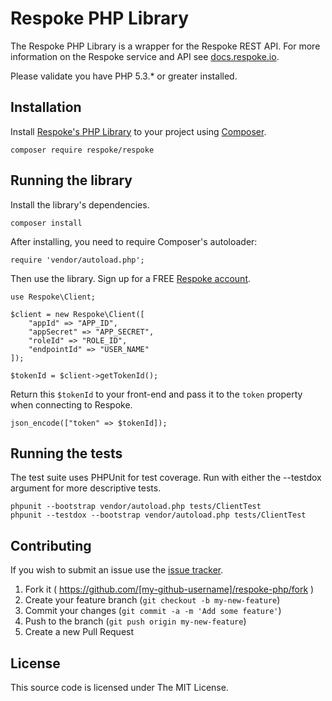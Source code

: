 # Respoke PHP Library

The Respoke PHP Library is a wrapper for the Respoke REST API. For more information on the
Respoke service and API see [docs.respoke.io](http://docs.respoke.io).

Please validate you have PHP 5.3.* or greater installed.

## Installation

Install [Respoke's PHP Library](https://packagist.org/packages/respoke/respoke) to your project using [Composer](https://getcomposer.org/).

    composer require respoke/respoke
    
## Running the library

Install the library's dependencies.

    composer install
    
After installing, you need to require Composer's autoloader:

    require 'vendor/autoload.php';
    
Then use the library. Sign up for a FREE [Respoke account](https://portal.respoke.io/#/signup).

    use Respoke\Client;
   
    $client = new Respoke\Client([
        "appId" => "APP_ID",
        "appSecret" => "APP_SECRET",
        "roleId" => "ROLE_ID",
        "endpointId" => "USER_NAME"
    ]);
    
    $tokenId = $client->getTokenId();
    
Return this `$tokenId` to your front-end and pass it to the `token` property when connecting to Respoke.
    
    json_encode(["token" => $tokenId]);

## Running the tests

The test suite uses PHPUnit for test coverage. Run with either the --testdox argument for more descriptive tests.

    phpunit --bootstrap vendor/autoload.php tests/ClientTest
    phpunit --testdox --bootstrap vendor/autoload.php tests/ClientTest

## Contributing

If you wish to submit an issue use the [issue tracker].

[issue tracker]: https://github.com/respoke/respoke-php/issues

1. Fork it ( https://github.com/[my-github-username]/respoke-php/fork )
2. Create your feature branch (`git checkout -b my-new-feature`)
3. Commit your changes (`git commit -a -m 'Add some feature'`)
4. Push to the branch (`git push origin my-new-feature`)
5. Create a new Pull Request

## License

This source code is licensed under The MIT License.